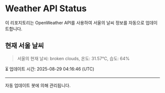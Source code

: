 
# Weather API Status

이 리포지토리는 OpenWeather API를 사용하여 서울의 날씨 정보를 자동으로 업데이트합니다.

## 현재 서울 날씨
> 서울의 현재 날씨: broken clouds, 온도: 31.57°C, 습도: 64%

⏳ 업데이트 시간: 2025-08-29 04:16:46 (UTC)

---
자동 업데이트 봇에 의해 관리됩니다.

